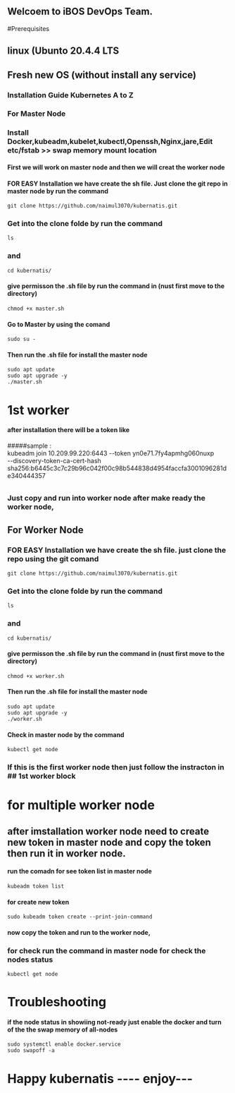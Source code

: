 ## Welcoem to iBOS DevOps Team.

#Prerequisites
## linux (Ubunto 20.4.4 LTS
## Fresh new OS (without install any service)

### Installation Guide Kubernetes A to Z

### For Master Node
### Install Docker,kubeadm,kubelet,kubectl,Openssh,Nginx,jare,Edit etc/fstab >> swap memory mount location

#### First we will work on master node and then we will creat the worker node

#### FOR EASY Installation we have create the sh file. Just clone the git repo in master node by run the command

    git clone https://github.com/naimul3070/kubernatis.git
    
### Get into the clone folde by run the command 

    ls
    
### and
    
    cd kubernatis/
    
#### give permisson the .sh file by run the command in (nust first move to the directory)

    chmod +x master.sh
    
#### Go to Master by using the comand

    sudo su -

#### Then run the .sh file for install the master node 
     
    sudo apt update
    sudo apt upgrade -y
    ./master.sh

# 1st worker 

#### after installation there will be a token like 

#####sample :  
kubeadm join 10.209.99.220:6443 --token yn0e71.7fy4apmhg060nuxp \
--discovery-token-ca-cert-hash sha256:b6445c3c7c29b96c042f00c98b544838d4954faccfa3001096281de340444357
######

### Just copy and run into worker node after make ready the worker node,

## For Worker Node 

### FOR EASY Installation we have create the sh file. just clone the repo using the git comand 

    git clone https://github.com/naimul3070/kubernatis.git
    

### Get into the clone folde by run the command 

    ls
    
### and
    
    cd kubernatis/
    
#### give permisson the .sh file by run the command in (nust first move to the directory)

    chmod +x worker.sh
 
#### Then run the .sh file for install the master node 
     
    sudo apt update
    sudo apt upgrade -y
    ./worker.sh

#### Check in master node by the command 

    kubectl get node
    
### If this is the first worker node then just follow the instracton in  ## 1st worker block

# for multiple worker node

## after imstallation worker node need to create new token in master node and copy the token then run it in worker node.

#### run the comadn for see token list in master node 

    kubeadm token list

#### for create new token 

    sudo kubeadm token create --print-join-command
 
#### now copy the token and run to the worker node, 

### for check run the command in master node for check the nodes status
    
    kubectl get node

# Troubleshooting

#### if the node status in showiing not-ready just enable the docker and turn of the the swap memory of all-nodes

    sudo systemctl enable docker.service
    sudo swapoff -a

# Happy kubernatis ---- enjoy---
 
